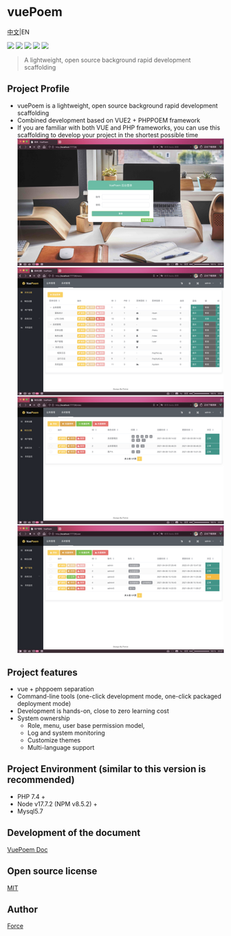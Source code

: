 # vuePoem
[中文](./README_CN.MD)|EN

![](https://img.shields.io/badge/php-@phppoem-purple.svg?style=flat)
![](https://img.shields.io/badge/js-@vue-gree.svg?style=flat)
![](https://img.shields.io/badge/ui-@elementUI-blue.svg?style=flat)
![](https://img.shields.io/badge/font-@fontawesome-red.svg?style=flat)
![](https://img.shields.io/badge/License-@MIT-yellow.svg?style=flat)

> A lightweight, open source background rapid development scaffolding

## Project Profile
- vuePoem is a lightweight, open source background rapid development scaffolding
- Combined development based on VUE2 + PHPPOEM framework
- If you are familiar with both VUE and PHP frameworks, you can use this scaffolding to develop your project in the shortest possible time
![show-0](app/admin/vue/static/imgs/show-0.png)
![show-1](app/admin/vue/static/imgs/show-1.png)
![show-2](app/admin/vue/static/imgs/show-2.png)
![show-3](app/admin/vue/static/imgs/show-3.png)

## Project features
- vue + phppoem separation
- Command-line tools (one-click development mode, one-click packaged deployment mode)
- Development is hands-on, close to zero learning cost
- System ownership
  - Role, menu, user base permission model,
  - Log and system monitoring
  - Customize themes
  - Multi-language support

## Project Environment (similar to this version is recommended)
- PHP 7.4 +
- Node v17.7.2 (NPM v8.5.2) +
- Mysql5.7

## Development of the document
[VuePoem Doc](https://vuepoem.easybhu.cn/doc/en/)

## Open source license
[MIT](LICENSE)

## Author
[Force](https://www.easybhu.cn)
